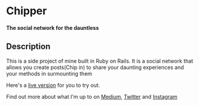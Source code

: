 # Chipper
#### The social network for the dauntless

## Description
This is a side project of mine built in Ruby on Rails. It is a social network that allows you create posts(Chip in) to share your daunting experiences and your methods in surmounting them

Here's a [live version](chipper-io.herokuapp.com) for you to try out.

Find out more about what I'm up to on [Medium](https://medium.com/@oluwadamilareo_), [Twitter](https://twitter.com/oluwadamilareo_) and [Instagram](https:instagram.com/oluwadamilareol_)
